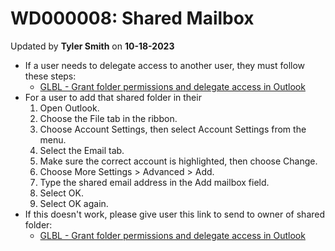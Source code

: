 # WD000008: Shared Mailbox
Updated by **Tyler Smith** on **10-18-2023**

- If a user needs to delegate access to another user, they must follow these steps:
    - [GLBL - Grant folder permissions and delegate access in Outlook](https://adidasaspen.service-now.com/nav_to.do?uri=%2Fkb_view.do%3Fsysparm_article%3DKB0015205%26sysparm_rank%3D2%26sysparm_tsqueryId%3D3db23e64db8899501c359197f4961987)
- For a user to add that shared folder in their
    1. Open Outlook.
    2. Choose the File tab in the ribbon.
    3. Choose Account Settings, then select Account Settings from the menu.
    4. Select the Email tab.
    5. Make sure the correct account is highlighted, then choose Change.
    6. Choose More Settings > Advanced > Add.
    7. Type the shared email address in the Add mailbox field.
    8. Select OK.
    9. Select OK again.
- If this doesn't work, please give user this link to send to owner of shared folder:
    - [GLBL - Grant folder permissions and delegate access in Outlook](https://adidasaspen.service-now.com/nav_to.do?uri=%2Fkb_view.do%3Fsysparm_article%3DKB0015205%26sysparm_rank%3D2%26sysparm_tsqueryId%3D3db23e64db8899501c359197f4961987)
